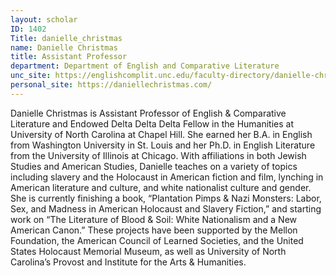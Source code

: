 ```yaml
---
layout: scholar
ID: 1402
Title: danielle_christmas
name: Danielle Christmas
title: Assistant Professor
department: Department of English and Comparative Literature
unc_site: https://englishcomplit.unc.edu/faculty-directory/danielle-christmas/
personal_site: https://daniellechristmas.com/
---
```

Danielle Christmas is Assistant Professor of English & Comparative Literature and Endowed Delta Delta Delta Fellow in the Humanities at University of North Carolina at Chapel Hill. She earned her B.A. in English from Washington University in St. Louis and her Ph.D. in English Literature from the University of Illinois at Chicago. With affiliations in both Jewish Studies and American Studies, Danielle teaches on a variety of topics including slavery and the Holocaust in American fiction and film, lynching in American literature and culture, and white nationalist culture and gender. She is currently finishing a book, “Plantation Pimps & Nazi Monsters: Labor, Sex, and Madness in American Holocaust and Slavery Fiction,” and starting work on “The Literature of Blood & Soil: White Nationalism and a New American Canon.”  These projects have been supported by the Mellon Foundation, the American Council of Learned Societies, and the United States Holocaust Memorial Museum, as well as University of North Carolina’s Provost and Institute for the Arts & Humanities.

